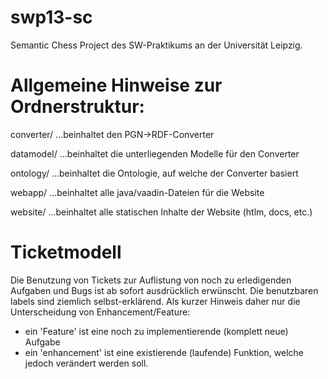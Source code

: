 swp13-sc
========

Semantic Chess Project des SW-Praktikums an der Universität Leipzig.

Allgemeine Hinweise zur Ordnerstruktur:
========
converter/ ...beinhaltet den PGN->RDF-Converter

datamodel/ ...beinhaltet die unterliegenden Modelle für den Converter

ontology/  ...beinhaltet die Ontologie, auf welche der Converter basiert

webapp/    ...beinhaltet alle java/vaadin-Dateien für die Website

website/   ...beinhaltet alle statischen Inhalte der Website (htlm, docs, etc.)

Ticketmodell
=====
Die Benutzung von Tickets zur Auflistung von noch zu erledigenden Aufgaben und Bugs ist ab sofort ausdrücklich erwünscht.
Die benutzbaren labels sind ziemlich selbst-erklärend. Als kurzer Hinweis daher nur die Unterscheidung von Enhancement/Feature:
- ein 'Feature' ist eine noch zu implementierende (komplett neue) Aufgabe
- ein 'enhancement' ist eine existierende (laufende) Funktion, welche jedoch verändert werden soll.

